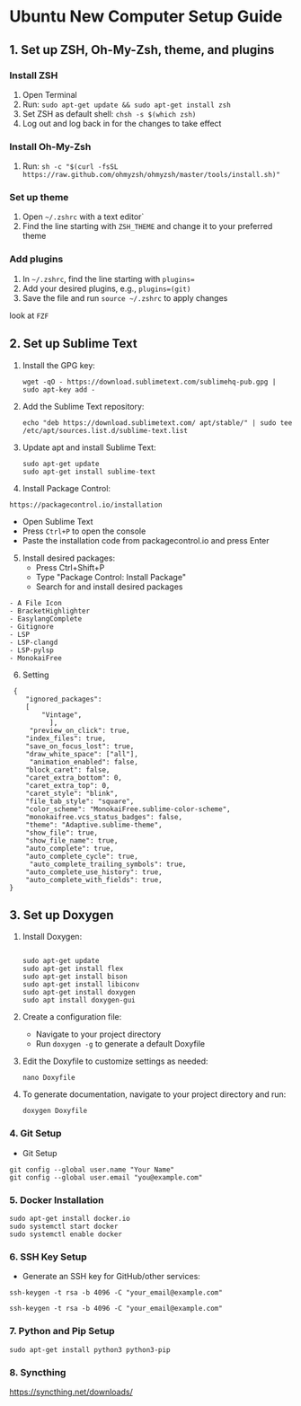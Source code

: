 # Ubuntu New Computer Setup Guide

## 1. Set up ZSH, Oh-My-Zsh, theme, and plugins

### Install ZSH
1. Open Terminal
2. Run: `sudo apt-get update && sudo apt-get install zsh`
3. Set ZSH as default shell: `chsh -s $(which zsh)`
4. Log out and log back in for the changes to take effect

### Install Oh-My-Zsh
1. Run: `sh -c "$(curl -fsSL https://raw.github.com/ohmyzsh/ohmyzsh/master/tools/install.sh)"`

### Set up theme
1. Open `~/.zshrc` with a text editor\`
2. Find the line starting with `ZSH_THEME` and change it to your preferred theme

### Add plugins
1. In `~/.zshrc`, find the line starting with `plugins=`
2. Add your desired plugins, e.g., `plugins=(git)`
3. Save the file and run `source ~/.zshrc` to apply changes

look at ``FZF``


## 2. Set up Sublime Text

1. Install the GPG key:
   ```
   wget -qO - https://download.sublimetext.com/sublimehq-pub.gpg | sudo apt-key add -
   ```

2. Add the Sublime Text repository:
   ```
   echo "deb https://download.sublimetext.com/ apt/stable/" | sudo tee /etc/apt/sources.list.d/sublime-text.list
   ```

3. Update apt and install Sublime Text:
   ```
   sudo apt-get update
   sudo apt-get install sublime-text
   ```

4. Install Package Control:
```
https://packagecontrol.io/installation
```
   - Open Sublime Text
   - Press ``Ctrl+P`` to open the console
   - Paste the installation code from packagecontrol.io and press Enter

5. Install desired packages:
   - Press Ctrl+Shift+P
   - Type "Package Control: Install Package"
   - Search for and install desired packages
 
 ```
 - A File Icon
 - BracketHighlighter
 - EasylangComplete
 - Gitignore
 - LSP
 - LSP-clangd
 - LSP-pylsp
 - MonokaiFree

 ```

 6. Setting

```
 {
	"ignored_packages":
	[
		"Vintage",
          ],
	 "preview_on_click": true,
	"index_files": true,
	"save_on_focus_lost": true,
	"draw_white_space": ["all"],
	 "animation_enabled": false,
    "block_caret": false,
    "caret_extra_bottom": 0,
    "caret_extra_top": 0,
    "caret_style": "blink",
    "file_tab_style": "square",
    "color_scheme": "MonokaiFree.sublime-color-scheme",
    "monokaifree.vcs_status_badges": false,
    "theme": "Adaptive.sublime-theme",
    "show_file": true,
    "show_file_name": true,
    "auto_complete": true,
    "auto_complete_cycle": true,
     "auto_complete_trailing_symbols": true,
    "auto_complete_use_history": true,
    "auto_complete_with_fields": true,
}
```

## 3. Set up Doxygen

1. Install Doxygen:
   ```

   sudo apt-get update
   sudo apt-get install flex
   sudo apt-get install bison
   sudo apt-get install libiconv
   sudo apt-get install doxygen
   sudo apt install doxygen-gui
   ```

2. Create a configuration file:
   - Navigate to your project directory
   - Run `doxygen -g` to generate a default Doxyfile

3. Edit the Doxyfile to customize settings as needed:
   ```
   nano Doxyfile
   ```

4. To generate documentation, navigate to your project directory and run:
   ```
   doxygen Doxyfile
   ```

### 4. Git Setup

- Git Setup

```arduino
git config --global user.name "Your Name"
git config --global user.email "you@example.com"
```
 
### 5. Docker Installation

```
sudo apt-get install docker.io
sudo systemctl start docker
sudo systemctl enable docker
```
### 6. SSH Key Setup

- Generate an SSH key for GitHub/other services:
```
ssh-keygen -t rsa -b 4096 -C "your_email@example.com"
```

```
ssh-keygen -t rsa -b 4096 -C "your_email@example.com"
```
### 7. Python and Pip Setup
```
sudo apt-get install python3 python3-pip
```
### 8. Syncthing

https://syncthing.net/downloads/
